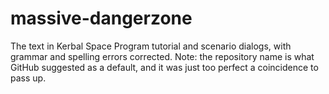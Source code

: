 massive-dangerzone
==================

The text in Kerbal Space Program tutorial and scenario dialogs, with grammar and spelling errors corrected.  Note: the repository name is what GitHub suggested as a default, and it was just too perfect a coincidence to pass up.
